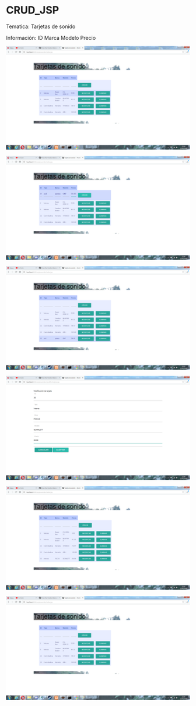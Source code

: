 # CRUD_JSP

Tematica: Tarjetas de sonido

Información:
ID
Marca
Modelo
Precio

![alt text](fotos/foto1.png "CRUD")

![alt text](fotos/foto2.png "Añadiendo tarjeta nueva")

![alt text](fotos/foto3.png "Mostrando nueva tarjeta")

![alt text](fotos/foto4.png "Modificando")

![alt text](fotos/foto5.png "Mostrando")

![alt text](fotos/foto6.png "Eliminando")

